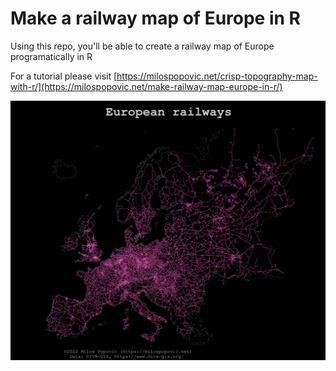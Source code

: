 # Make a railway map of Europe in R

Using this repo, you'll be able to create a railway map of Europe programatically in R

For a tutorial please visit [https://milospopovic.net/crisp-topography-map-with-r/](https://milospopovic.net/make-railway-map-europe-in-r/)

![alt text](https://github.com/milos-agathon/make-railway-map-europe-in-r/blob/main/photo1.png?raw=true)
